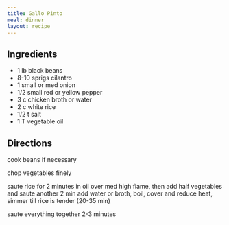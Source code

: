 ```yaml
---
title: Gallo Pinto
meal: dinner
layout: recipe
---
```


## Ingredients
* 1 lb 		black beans
* 8-10 sprigs	cilantro
* 1 			small or med onion
* 1/2 		small red or yellow pepper
* 3 c			chicken broth or water
* 2 c			white rice
* 1/2 t		salt
* 1 T 		vegetable oil

## Directions
cook beans if necessary

chop vegetables finely

saute rice for 2 minutes in oil over med high flame, then add half vegetables and saute another 2 min
add water or broth, boil, cover and reduce heat, simmer till rice is tender (20-35 min)

saute everything together 2-3 minutes
